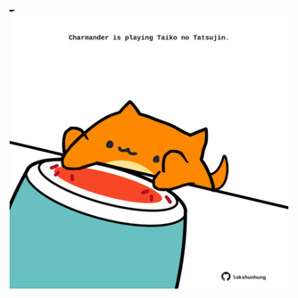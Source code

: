 <!-- built at 06/06/2025, 22:00:37 UTC -->
<p align="center">
  <img width="500" height="500" src="./ReadmeImage.svg">
</p>
